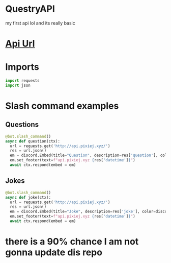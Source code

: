 # QuestryAPI
my first api lol and its really basic

# [Api Url](https://api.pixiej.xyz)

# Imports

```py
import requests
import json
```
# Slash command examples

<h2>Questions</h2>

```py
@bot.slash_command()
async def question(ctx):
  url = requests.get('http://api.pixiej.xyz/')
  res = url.json()
  em = discord.Embed(title="Question", description=res['question'], color=discord.Color.blurple())
  em.set_footer(text=f"api.pixiej.xyz {res['datetime']}")
  await ctx.respond(embed = em)
```

<h2>Jokes</h2>

```py
@bot.slash_command()
async def joke(ctx):
  url = requests.get('http://api.pixiej.xyz/')
  res = url.json()
  em = discord.Embed(title="Joke", description=res['joke'], color=discord.Color.blurple())
  em.set_footer(text=f"api.pixiej.xyz {res['datetime']}")
  await ctx.respond(embed = em)
```

# there is a 90% chance I am not gonna update dis repo
